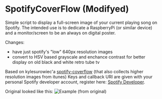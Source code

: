 # SpotifyCoverFlow (Modifyed)

Simple script to display a full-screen image of your current playing song on Spotify.
The intended use is to dedicate a RaspberryPi (or similar device) and a monitor/screen to be an always on digital poster.

Changes:
* have just spotify's "low" 640px resolution images
* convert to HSV based grayscale and enchance contrast for better display on old black and white retro tube tv

Based on kylesurowiec'a [spotify-coverflow](https://github.com/kylesurowiec/spotify-coverflow) (that also collects higher resolution images from itunes)
Keys and callback URI are given with your personal Spotify developer account, register here: [Spotify Developer](https://developer.spotify.com/my-applications/#!/).

Original looked like this:
![Example (from original)](http://i.imgur.com/ruRSCt3.png)
